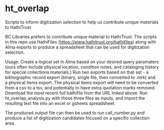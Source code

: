 # ht_overlap
Scripts to inform digitization selection to help us contribute unique materials to HathiTrust

BC Libraries prefers to contribute unique material to HathiTrust. The scripts in this repo use HathiFiles (https://www.hathitrust.org/hathifiles) along with Alma exports to produce a spreadsheet that can be used for digitization selection.

Usage:
Create a logical set in Alma based on your desired query paramaters (ours often include physical location, condition notes, and cataloging history for special collections materials.)
Run two exports based on that set - a bibliographic record export (binary, single file, then converted to .mrk) and a physical items export. The physical items export will need to be converted from a csv to a tsv, and potentially to have extra quotation marks removed.
Download the most recent full hathifile from the URL linked above.
Run ht_overlap_analysis.py with those three files as inputs, and import the resulting text file into an excel or gsheets spreadsheet.

The produced output file can then be used to run call_number.py and produce a list of digitization candidates focused on a specific collection area.